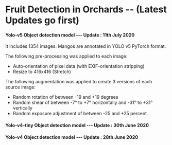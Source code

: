 # Fruit Detection in Orchards -- (Latest Updates go first)

####  Yolo-v5 Object detection model ---  Update : 11th July 2020  

It includes 1354 images.
Mangos are annotated in YOLO v5 PyTorch format.

The following pre-processing was applied to each image:
* Auto-orientation of pixel data (with EXIF-orientation stripping)
* Resize to 416x416 (Stretch)

The following augmentation was applied to create 3 versions of each source image:
* Random rotation of between -19 and +19 degrees
* Random shear of between -7° to +7° horizontally and -31° to +31° vertically
* Random exposure adjustment of between -25 and +25 percent


####  Yolo-v4-tiny Object detection model ---  Update : 30th June 2020   

#### Yolo-v4  Object detection model ---  Update : 28th June 2020   

 



